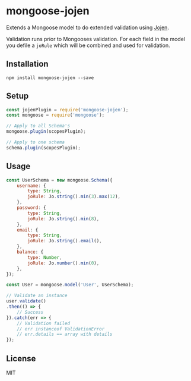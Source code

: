 # mongoose-jojen

Extends a Mongoose model to do extended validation using [Jojen](https://github.com/WatchBeam/jojen).

Validation runs prior to Mongooses validation. For each field in the model you defile a `joRule` which will be combined and used for validation.

## Installation

`npm install mongoose-jojen --save`

## Setup

```javascript
const jojenPlugin = require('mongoose-jojen');
const mongoose = require('mongoose');

// Apply to all Schema's
mongoose.plugin(scopesPlugin);

// Apply to one schema
schema.plugin(scopesPlugin);
```

## Usage

```javascript
const UserSchema = new mongoose.Schema({
    username: {
        type: String,
        joRule: Jo.string().min(3).max(12),
    },
    password: {
        type: String,
        joRule: Jo.string().min(8),
    },
    email: {
        type: String,
        joRule: Jo.string().email(),
    },
    balance: {
        type: Number,
        joRule: Jo.number().min(0),
    },
});

const User = mongoose.model('User', UserSchema);

// Validate an instance
user.validate()
.then(() => {
    // Success
}).catch(err => {
    // Validation failed
    // err instanceof ValidationError
    // err.details == array with details
});
```

## License

MIT